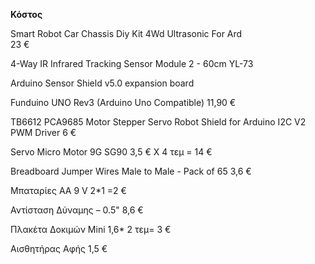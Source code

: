 **Κόστος**

Smart Robot Car Chassis Diy Kit 4Wd Ultrasonic For Ard 		                      
23 €  

4-Way IR Infrared Tracking Sensor Module 2 - 60cm YL-73

Arduino Sensor Shield v5.0 expansion board

Funduino UNO Rev3 (Arduino Uno Compatible) 	                                   11,90 € 

TB6612 PCA9685 Motor Stepper Servo Robot Shield for Arduino I2C V2 PWM Driver   6  €

Servo Micro Motor 9G SG90                                       3,5 € Χ 4 τεμ = 14 €

Breadboard Jumper Wires Male to Male - Pack of 65		                            3,6 €

Μπαταρίες ΑΑ 9 V                                                            2*1 =2 €

Αντίσταση Δύναμης – 0.5"	                                                      8,6 €

Πλακέτα Δοκιμών Mini 		                                              1,6* 2 τεμ=  3 € 

Αισθητήρας Αφής			                                                              1,5 €
